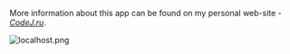 More information about this app can be found on my personal web-site -
*[CodeJ.ru](https://codej.ru/arts/author/newbie/label/codej)*.

![localhost.png](https://codej.ru/picture/31O4ZujL95.png)

